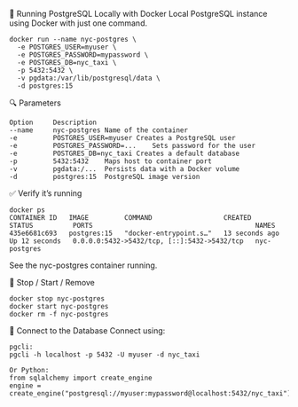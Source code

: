 🐳 Running PostgreSQL Locally with Docker
Local PostgreSQL instance using Docker with just one command.
```
docker run --name nyc-postgres \
  -e POSTGRES_USER=myuser \
  -e POSTGRES_PASSWORD=mypassword \
  -e POSTGRES_DB=nyc_taxi \
  -p 5432:5432 \
  -v pgdata:/var/lib/postgresql/data \
  -d postgres:15
```

🔍 Parameters
```
Option	   Description
--name     nyc-postgres	Name of the container
-e         POSTGRES_USER=myuser	Creates a PostgreSQL user
-e         POSTGRES_PASSWORD=...	Sets password for the user
-e         POSTGRES_DB=nyc_taxi	Creates a default database
-p         5432:5432	Maps host to container port
-v         pgdata:/...	Persists data with a Docker volume
-d         postgres:15	PostgreSQL image version
```

✅ Verify it’s running
```
docker ps
CONTAINER ID   IMAGE         COMMAND                  CREATED          STATUS          PORTS                                         NAMES
435e6681c693   postgres:15   "docker-entrypoint.s…"   13 seconds ago   Up 12 seconds   0.0.0.0:5432->5432/tcp, [::]:5432->5432/tcp   nyc-postgres
```
See the nyc-postgres container running.

🛑 Stop / Start / Remove
```
docker stop nyc-postgres
docker start nyc-postgres
docker rm -f nyc-postgres
```

🧪 Connect to the Database
Connect using:
```
pgcli:
pgcli -h localhost -p 5432 -U myuser -d nyc_taxi
```

```
Or Python:
from sqlalchemy import create_engine
engine = create_engine("postgresql://myuser:mypassword@localhost:5432/nyc_taxi")
```


